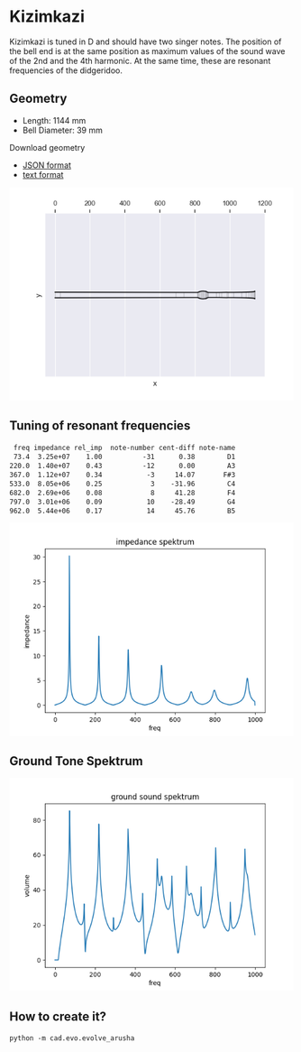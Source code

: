 # Kizimkazi

Kizimkazi is tuned in D and should have two singer notes. The position of the bell end is at the same position as maximum values of the sound wave of the 2nd and the 4th harmonic. At the same time, these are resonant frequencies of the didgeridoo.

## Geometry

* Length: 1144 mm
* Bell Diameter: 39 mm

Download geometry

* [JSON format](geo.json)
* [text format](formated_geo.txt)

![Impedance Spektrum](shape.png)

## Tuning of resonant frequencies

```
 freq impedance rel_imp  note-number cent-diff note-name
 73.4  3.25e+07    1.00          -31      0.38        D1
220.0  1.40e+07    0.43          -12      0.00        A3
367.0  1.12e+07    0.34           -3     14.07       F#3
533.0  8.05e+06    0.25            3    -31.96        C4
682.0  2.69e+06    0.08            8     41.28        F4
797.0  3.01e+06    0.09           10    -28.49        G4
962.0  5.44e+06    0.17           14     45.76        B5
```

![Impedance Spektrum](impedance_spektrum.png)

## Ground Tone Spektrum

![Impedance Spektrum](ground_spektrum.png)

## How to create it?

```
python -m cad.evo.evolve_arusha
```